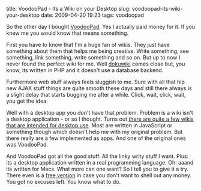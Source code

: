 title: VoodooPad - Its a Wiki on your Desktop
slug: voodoopad-its-wiki-your-desktop
date: 2009-04-20 19:23
tags: voodoopad

So the other day I bought [VoodooPad](http://www.flyingmeat.com/voodoopad/). Yes I actually paid money for it. If you knew me you would know that means something.

First you have to know that I'm a huge fan of wikis. They just have something about them that helps me being creative. Write something, see something, link something, write something and so on. But up to now I never found the perfect wiki for me. Well [dokuwiki](http://www.dokuwiki.org/dokuwiki) comes close but, you know, its written in PHP and it doesn't use a database backend.

Furthermore web stuff always feels sluggish to me. Sure with all that hip new AJAX stuff things are quite smooth these days and still there always is a slight delay that starts bugging me after a while. Click, wait, click, wait, you get the idea.

Well with a desktop app you don't have that problem. Problem is a wiki isn't a desktop application - or so I thought. Turns out [there are quite a few wikis that are intended for desktop use](http://en.wikipedia.org/wiki/Personal_wiki). Most are written in JavaScript or something though which doesn't help me with my original problem. But there really are a few implemented as apps. And one of the original ones was VoodooPad.

And VoodooPad got all the good stuff. All the linky writy stuff I want. Plus: its a desktop application written in a real programming language. Oh: aaand its written for Macs. What more can one want? So I tell you to give it a try. There even is a [free version](http://www.flyingmeat.com/voodoopad/voodoopadlite.html) in case you don't want to shell out any money. You got no excuses left. You know what to do.
